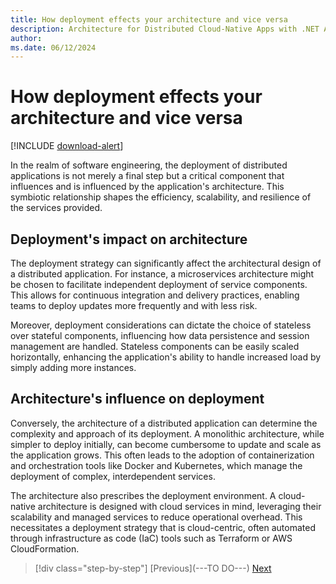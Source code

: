 ```yaml
---
title: How deployment effects your architecture and vice versa
description: Architecture for Distributed Cloud-Native Apps with .NET Aspire & Containers | How deployment effects your architecture and vice versa
author: 
ms.date: 06/12/2024
---
```


# How deployment effects your architecture and vice versa

[!INCLUDE [download-alert](../includes/download-alert.md)]

In the realm of software engineering, the deployment of distributed applications is not merely a final step but a critical component that influences and is influenced by the application's architecture. This symbiotic relationship shapes the efficiency, scalability, and resilience of the services provided.

## Deployment's impact on architecture

The deployment strategy can significantly affect the architectural design of a distributed application. For instance, a microservices architecture might be chosen to facilitate independent deployment of service components. This allows for continuous integration and delivery practices, enabling teams to deploy updates more frequently and with less risk.

Moreover, deployment considerations can dictate the choice of stateless over stateful components, influencing how data persistence and session management are handled. Stateless components can be easily scaled horizontally, enhancing the application's ability to handle increased load by simply adding more instances.

## Architecture's influence on deployment

Conversely, the architecture of a distributed application can determine the complexity and approach of its deployment. A monolithic architecture, while simpler to deploy initially, can become cumbersome to update and scale as the application grows. This often leads to the adoption of containerization and orchestration tools like Docker and Kubernetes, which manage the deployment of complex, interdependent services.

The architecture also prescribes the deployment environment. A cloud-native architecture is designed with cloud services in mind, leveraging their scalability and managed services to reduce operational overhead. This necessitates a deployment strategy that is cloud-centric, often automated through infrastructure as code (IaC) tools such as Terraform or AWS CloudFormation.

>[!div class="step-by-step"]
>[Previous](---TO DO---)
>[Next](development-vs-production.md)